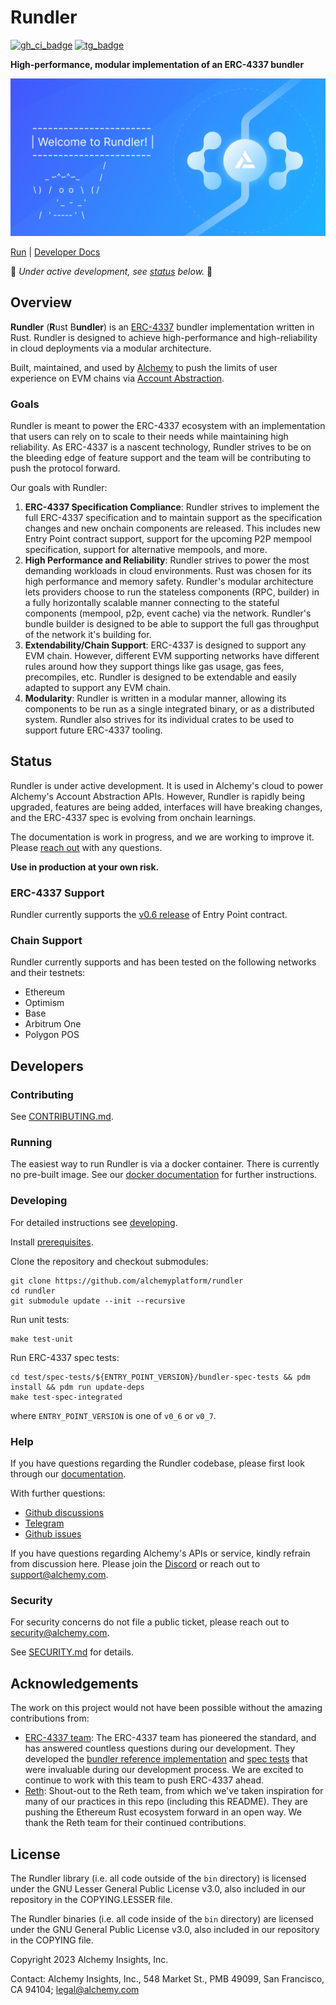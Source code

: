 # Rundler

[![gh_ci_badge]][gh_ci_link]
[![tg_badge]][tg_link]

[gh_ci_badge]: https://github.com/alchemyplatform/rundler/workflows/ci/badge.svg
[gh_ci_link]: https://github.com/alchemyplatform/rundler/actions/workflows/ci.yml
[tg_badge]: https://img.shields.io/endpoint?color=neon&logo=telegram&label=chat&url=https://mogyo.ro/quart-apis/tgmembercount?chat_id=rundler
[tg_link]: https://t.me/rundler

**High-performance, modular implementation of an ERC-4337 bundler**

![Rundler Banner](./docs/images/rundler-banner.jpg)

[Run](#running) | [Developer Docs](./docs)

🚧 *Under active development, see [status](#status) below.* 🚧

## Overview

**Rundler** (**R**ust B**undler**) is an [ERC-4337][eip_link] bundler implementation written in Rust. Rundler is designed to achieve high-performance and high-reliability in cloud deployments via a modular architecture. 

Built, maintained, and used by [Alchemy](https://www.alchemy.com/) to push the limits of user experience on EVM chains via [Account Abstraction](https://www.alchemy.com/blog/account-abstraction).

### Goals

Rundler is meant to power the ERC-4337 ecosystem with an implementation that users can rely on to scale to their needs while maintaining high reliability. As ERC-4337 is a nascent technology, Rundler strives to be on the bleeding edge of feature support and the team will be contributing to push the protocol forward.

Our goals with Rundler:

1. **ERC-4337 Specification Compliance**: Rundler strives to implement the full ERC-4337 specification and to maintain support as the specification changes and new onchain components are released. This includes new Entry Point contract support, support for the upcoming P2P mempool specification, support for alternative mempools, and more.
2. **High Performance and Reliability**:  Rundler strives to power the most demanding workloads in cloud environments. Rust was chosen for its high performance and memory safety. Rundler's modular architecture lets providers choose to run the stateless components (RPC, builder) in a fully horizontally scalable manner connecting to the stateful components (mempool, p2p, event cache) via the network. Rundler's bundle builder is designed to be able to support the full gas throughput of the network it's building for.
3. **Extendability/Chain Support**: ERC-4337 is designed to support any EVM chain. However, different EVM supporting networks have different rules around how they support things like gas usage, gas fees, precompiles, etc. Rundler is designed to be extendable and easily adapted to support any EVM chain.
4. **Modularity**: Rundler is written in a modular manner, allowing its components to be run as a single integrated binary, or as a distributed system. Rundler also strives for its individual crates to be used to support future ERC-4337 tooling.

## Status

Rundler is under active development. It is used in Alchemy's cloud to power Alchemy's Account Abstraction APIs. However, Rundler is rapidly being upgraded, features are being added, interfaces will have breaking changes, and the ERC-4337 spec is evolving from onchain learnings.

The documentation is work in progress, and we are working to improve it. Please [reach out](#help) with any questions.

**Use in production at your own risk.**

### ERC-4337 Support

Rundler currently supports the [v0.6 release](https://github.com/eth-infinitism/account-abstraction/tree/v0.6.0) of Entry Point contract.

### Chain Support

Rundler currently supports and has been tested on the following networks and their testnets:

* Ethereum
* Optimism
* Base
* Arbitrum One
* Polygon POS

## Developers

### Contributing

See [CONTRIBUTING.md](CONTRIBUTING.md).

### Running

The easiest way to run Rundler is via a docker container. There is currently no pre-built image. See our [docker documentation](docs/docker.md) for further instructions.

### Developing

For detailed instructions see [developing](docs/developing.md).

Install [prerequisites](docs/developing.md#setup).

Clone the repository and checkout submodules:
```
git clone https://github.com/alchemyplatform/rundler
cd rundler
git submodule update --init --recursive
```

Run unit tests:
```
make test-unit
```

Run ERC-4337 spec tests:
```
cd test/spec-tests/${ENTRY_POINT_VERSION}/bundler-spec-tests && pdm install && pdm run update-deps
make test-spec-integrated
```
where `ENTRY_POINT_VERSION` is one of `v0_6` or `v0_7`.

### Help

If you have questions regarding the Rundler codebase, please first look through our [documentation](./docs/).

With further questions:

* [Github discussions](https://github.com/alchemyplatform/rundler/discussions)
* [Telegram][tg_link]
* [Github issues](https://github.com/alchemyplatform/rundler/issues/new/choose)

If you have questions regarding Alchemy's APIs or service, kindly refrain from discussion here. Please join the [Discord](https://discord.com/invite/alchemyplatform) or reach out to support@alchemy.com.

### Security

For security concerns do not file a public ticket, please reach out to security@alchemy.com.

See [SECURITY.md](SECURITY.md) for details.

## Acknowledgements

The work on this project would not have been possible without the amazing contributions from:

- [ERC-4337 team](https://github.com/eth-infinitism/account-abstraction): The ERC-4337 team has pioneered the standard, and has answered countless questions during our development. They developed the [bundler reference implementation](https://github.com/eth-infinitism/bundler) and [spec tests](https://github.com/eth-infinitism/bundler-spec-tests) that were invaluable during our development process. We are excited to continue to work with this team to push ERC-4337 ahead.
- [Reth](https://github.com/paradigmxyz/reth): Shout-out to the Reth team, from which we've taken inspiration for many of our practices in this repo (including this README). They are pushing the Ethereum Rust ecosystem forward in an open way. We thank the Reth team for their continued contributions.

[eip_link]: https://eips.ethereum.org/EIPS/eip-4337

## License

The Rundler library (i.e. all code outside of the `bin` directory) is licensed under the GNU Lesser General Public License v3.0, also included in our repository in the COPYING.LESSER file.

The Rundler binaries (i.e. all code inside of the `bin` directory) are licensed under the GNU General Public License v3.0, also included in our repository in the COPYING file.

Copyright 2023 Alchemy Insights, Inc.

Contact: Alchemy Insights, Inc., 548 Market St., PMB 49099, San Francisco, CA 94104; legal@alchemy.com 
